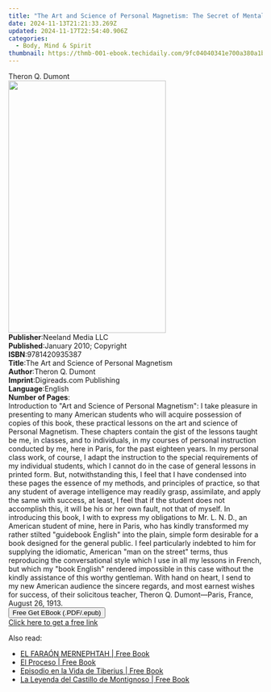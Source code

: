 ```yaml
---
title: "The Art and Science of Personal Magnetism: The Secret of Mental Fascination | Free Book"
date: 2024-11-13T21:21:33.269Z
updated: 2024-11-17T22:54:40.906Z
categories:
  - Body, Mind & Spirit
thumbnail: https://thmb-001-ebook.techidaily.com/9fc04040341e700a380a1bcfe5c1b52977932bab8b5bb52e35bf1419ff2f8f64.jpg
---
```

<main id="book-container">
  <div class="flex flex-col">
    <div class="book-brief flex-1 py-6 px-4 sm:p-6 md:py-10 md:px-8">
      <!-- brief-->
      <div class="book-brief-main">Theron Q. Dumont</div>
    </div>
    <div
      class="book-meta-info flex-1 grid gap-4 col-start-1 col-end-3 row-start-1 sm:mb-6 sm:grid-cols-4 lg:gap-6 lg:col-start-2 lg:row-end-6 lg:row-span-6 lg:mb-0"
    >
      <div
        class="book-meta-info-left place-content-center mt-4 p-4 text-sm leading-6 col-start-2 col-span-2 dark:text-slate-400"
      >
        <img
          class="w-full h-500 object-cover rounded-lg sm:h-255 sm:col-span-2 lg:col-span-full"
          src="https://img-001-ebook.techidaily.com/22f3ba8ca790a63caa2bc03f4fb6fb029aff278596a97b1094d265f9b2d3a5d1.jpg"
          alt=""
          width="312"
          height="500"
        />
      </div>
      <div
        class="book-meta-info-right mt-2 col-start-1 row-start-2 col-span-3 self-center"
      >
        <!-- meta data  -->
        <div class="flex flex-col px-4 md:px-8">
          <div class="flex-1">
            <strong>Publisher</strong>:<span class="px-2"
              >Neeland Media LLC</span
            >
          </div>
          <div class="flex-1">
            <strong>Published</strong>:<span class="px-2"
              >January 2010; Copyright</span
            >
          </div>
          <div class="flex-1">
            <strong>ISBN</strong>:<span class="px-2">9781420935387</span>
          </div>
          <div class="flex-1">
            <strong>Title</strong>:<span class="px-2"
              >The Art and Science of Personal Magnetism</span
            >
          </div>
          <div class="flex-1">
            <strong>Author</strong>:<span class="px-2">Theron Q. Dumont</span>
          </div>
          <div class="flex-1">
            <strong>Imprint</strong>:<span class="px-2"
              >Digireads.com Publishing</span
            >
          </div>
          <div class="flex-1">
            <strong>Language</strong>:<span class="px-2">English</span>
          </div>
          <div class="flex-1">
            <strong>Number of Pages</strong>:<span class="px-2"></span>
          </div>
        </div>
      </div>
    </div>
    <div class="book-description flex-1 py-6 px-4 sm:p-6 md:py-10 md:px-8">
      <div class="book-description-main">
        <div accordion-content="" id="description">
          Introduction to "Art and Science of Personal Magnetism": I take
          pleasure in presenting to many American students who will acquire
          possession of copies of this book, these practical lessons on the art
          and science of Personal Magnetism. These chapters contain the gist of
          the lessons taught be me, in classes, and to individuals, in my
          courses of personal instruction conducted by me, here in Paris, for
          the past eighteen years. In my personal class work, of course, I adapt
          the instruction to the special requirements of my individual students,
          which I cannot do in the case of general lessons in printed form. But,
          notwithstanding this, I feel that I have condensed into these pages
          the essence of my methods, and principles of practice, so that any
          student of average intelligence may readily grasp, assimilate, and
          apply the same with success, at least, I feel that if the student does
          not accomplish this, it will be his or her own fault, not that of
          myself. In introducing this book, I with to express my obligations to
          Mr. L. N. D., an American student of mine, here in Paris, who has
          kindly transformed my rather stilted "guidebook English" into the
          plain, simple form desirable for a book designed for the general
          public. I feel particularly indebted to him for supplying the
          idiomatic, American "man on the street" terms, thus reproducing the
          conversational style which I use in all my lessons in French, but
          which my "book English" rendered impossible in this case without the
          kindly assistance of this worthy gentleman. With hand on heart, I send
          to my new American audience the sincere regards, and most earnest
          wishes for success, of their solicitous teacher, Theron Q.
          Dumont—Paris, France, August 26, 1913.
        </div>
        <div class="accordion-fader"></div>
      </div>
    </div>
    <div class="book-excerpts flex-1 py-6 px-4 sm:p-6 md:py-10 md:px-8"></div>
    <div
      class="book-about-author flex-1 py-6 px-4 sm:p-6 md:py-10 md:px-8"
    ></div>
    <div class="book-free-get flex-1 py-6 px-4 sm:p-6 md:py-10 md:px-8">
      <button
        id="btn-free-get"
        class="bg-blue-500 hover:bg-blue-700 text-white font-bold py-2 px-4 rounded"
      >
        Free Get EBook (.PDF/.epub)
      </button>
      <div id="countdown-display" class="px-2 text-lg mt-2"></div>
      <a
        id="free-link"
        class="hidden bg-blue-500 hover:bg-blue-700 text-white font-bold py-2 px-4 rounded"
        href="https://www.ebooks.com/en-us/book/96455363/the-art-and-science-of-personal-magnetism-the-secret-of-mental-fascination/theron-q-dumont/"
        target="_blank"
        >Click here to get a free link</a
      >
    </div>
    <script>
      let countdownTime = 0;
      let countdownInterval = null;
      document
        .getElementById('btn-free-get')
        .addEventListener('click', startCountdown);
      function startCountdown() {
        countdownTime = new Date().getTime() + 60000 * 3;
        countdownInterval = setInterval(updateCountdown, 1000);
        document.getElementById('btn-free-get').disabled = true;
        document
          .getElementById('btn-free-get')
          .classList.add('bg-gray-500', 'cursor-not-allowed');
      }
      function updateCountdown() {
        let currentTime = new Date().getTime();
        let timeLeft = countdownTime - currentTime;
        let secondsLeft = Math.floor(timeLeft / 1000);
        document.getElementById('countdown-display').innerHTML =
          `Remaining time: ${secondsLeft} seconds.`;
        if (secondsLeft <= 0) {
          clearInterval(countdownInterval);
          document.getElementById('btn-free-get').classList.add('hidden');
          document.getElementById('free-link').classList.remove('hidden');
          document.getElementById('countdown-display').innerHTML = '';
        }
      }
    </script>
  </div>
</main>

<ins class="adsbygoogle"
      style="display:block"
      data-ad-client="ca-pub-7571918770474297"
      data-ad-slot="8358498916"
      data-ad-format="auto"
      data-full-width-responsive="true"></ins>
    

<span class="atpl-alsoreadstyle">Also read:</span>
<div><ul>
<li><a href="https://novels-ebooks.techidaily.com/210966188-9781088228517-el-faraon-mernephtah/"><u>EL FARAÓN MERNEPHTAH | Free Book</u></a></li>
<li><a href="https://novels-ebooks.techidaily.com/210966171-9781088207796-el-proceso/"><u>El Proceso | Free Book</u></a></li>
<li><a href="https://novels-ebooks.techidaily.com/210966189-9781088228791-episodio-en-la-vida-de-tiberius/"><u>Episodio en la Vida de Tiberius | Free Book</u></a></li>
<li><a href="https://novels-ebooks.techidaily.com/210966193-9781088229200-la-leyenda-del-castillo-de-montignoso/"><u>La Leyenda del Castillo de Montignoso | Free Book</u></a></li>
</ul></div>

